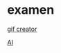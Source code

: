 # examen
[gif creator](https://www.google.com/url?sa=t&source=web&rct=j&opi=89978449&url=https://online-converting.ru/image-to-video/&ved=2ahUKEwiVtdWl8vOGAxV0FhAIHQ8qG_YQFnoECBwQAQ&usg=AOvVaw14jXFPyorjYccmwcYdrW2C)

[AI](https://labs.perplexity.ai)
